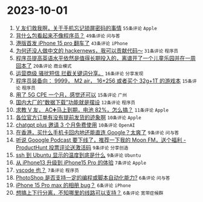 # 2023-10-01

1. [V 友们救我啊，关于手机忘记锁屏密码的事情](https://www.v2ex.com/t/978401) `55条评论` `Apple`
1. [背什么包看起来不像程序员？](https://www.v2ex.com/t/978422) `49条评论` `问与答`
1. [港版首发 iPhone 15 pro 翻车了](https://www.v2ex.com/t/978396) `43条评论` `iPhone`
1. [为何还没人做中文的 hackernews，我可以贡献代码～](https://www.v2ex.com/t/978395) `31条评论` `程序员`
1. [程序员提高英语水平依然是值得长期投入的，离谱开了一个儿童乐园并在一周回本了](https://www.v2ex.com/t/978399) `20条评论` `商业模式`
1. [运营商级 骚扰短信 拦截关键词分享。](https://www.v2ex.com/t/978414) `16条评论` `分享发现`
1. [程序员装备向： 9999， M2 air， 16+256 或者买个 32g+1T 的游戏本](https://www.v2ex.com/t/978470) `15条评论` `程序员`
1. [用了 5G CPE 一个月，感觉还可以](https://www.v2ex.com/t/978410) `15条评论` `广州`
1. [国内大厂的“数据下载”功能就是摆设](https://www.v2ex.com/t/978430) `12条评论` `程序员`
1. [求教 V 友， AC➕马上到期，电池 82%，怎么搞？](https://www.v2ex.com/t/978429) `11条评论` `Apple`
1. [各位官方订单有没有提前发货的迹象啊](https://www.v2ex.com/t/978407) `10条评论` `Apple`
1. [chatgpt plus 邀请 3 个月免费使用](https://www.v2ex.com/t/978404) `10条评论` `OpenAI`
1. [在香港，买什么手机卡回内地还能直连 Google？太爽了](https://www.v2ex.com/t/978464) `9条评论` `问与答`
1. [听说 Gooogle Podcast 要下线了，推荐一下我的 Moon FM，送个福利 - ProductHunt 投票评论送激活码](https://www.v2ex.com/t/978456) `9条评论` `分享创造`
1. [ssh 到 Ubuntu 显示的温度到底是什么](https://www.v2ex.com/t/978402) `9条评论` `Ubuntu`
1. [从 iPhone13 升级到 iPhone15 Pro 的体验](https://www.v2ex.com/t/978406) `7条评论` `Apple`
1. [vscode 也？](https://www.v2ex.com/t/978431) `7条评论` `程序员`
1. [PhotoShop 是否支持一定的编程或脚本自动化能力?](https://www.v2ex.com/t/978435) `6条评论` `问与答`
1. [iPhone 15 Pro max 的相册 bug？](https://www.v2ex.com/t/978423) `6条评论` `iPhone`
1. [想搞上下行分离，不知哪里的线路可以支持？](https://www.v2ex.com/t/978416) `6条评论` `宽带症候群`
